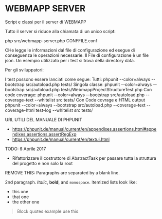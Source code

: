 WEBMAPP SERVER
==============

Script e classi per il server di WEBMAPP

Tutto il server si riduce alla chiamata di un unico script:

php src/webmapp-server.php CONFFILE.conf

CHe legge le informazioni dal file di configurazione ed esegue di conseguenza le operazioni necessarie. Il File di configurazione è un file json. Un esempio 
utilizzato per i test si trova della directory data.

Per gli sviluppatori:

I test possono essere lanciati come segue:
Tutti:
phpunit --color=always --bootstrap src/autoload.php tests/
Singola classe:
phpunit --color=always --bootstrap src/autoload.php tests/WebmappProjectStructureTest.php
Con code coverage:
phpunit --color=always --bootstrap src/autoload.php --coverage-text --whitelist src tests/
Con Code covrage e HTML output
phpunit --color=always --bootstrap src/autoload.php --coverage-text --coverage-html test-log --whitelist src tests/

URL UTILI DEL MANUALE DI PHPUNIT
 * https://phpunit.de/manual/current/en/appendixes.assertions.html#appendixes.assertions.assertRegExp
 * https://phpunit.de/manual/current/en/textui.html

TODO:
6 Aprile 2017
- Rifattorizzare il costruttore di AbstractTask per passare tutta la struttura del progetto e non solo la root


REMOVE THIS:
Paragraphs are separated by a blank line.

2nd paragraph. *Italic*, **bold**, and `monospace`. Itemized lists
look like:

  * this one
  * that one
  * the other one

> Block quotes example
> use this 

